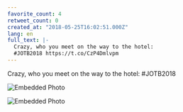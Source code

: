 ```yaml
---
favorite_count: 4
retweet_count: 0
created_at: "2018-05-25T16:02:51.000Z"
lang: en
full_text: |-
  Crazy, who you meet on the way to the hotel:
  #JOTB2018 https://t.co/CzP4Dmlvpm
---
```


Crazy, who you meet on the way to the hotel: #JOTB2018

<div class="gallery gallery-2">

![Embedded Photo](https://twitter-media-coderbyheart.s3.eu-north-1.amazonaws.com/1000044536016621574-DeDfLF7X4AAH_kV.jpg)

![Embedded Photo](https://twitter-media-coderbyheart.s3.eu-north-1.amazonaws.com/1000044536016621574-DeDfMTAWAAUoLC5.jpg)

</div>
